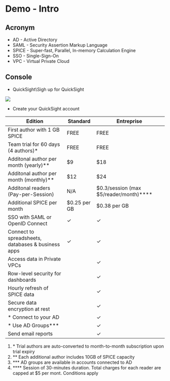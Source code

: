 # Demo - Intro

## Acronym
* AD - Active Directory
* SAML - Security Assertion Markup Language
* SPICE - Super-fast, Parallel, In-memory Calculation Engine
* SSO - Single-Sign-On
* VPC - Virtual Private Cloud


## Console
* QuickSight\Sigh up for QuickSight

[<img src="https://i.imgur.com/sL3MN3M.png">](https://i.imgur.com/sL3MN3M.png)

* Create your QuickSight account

| Edition                                            | Standard     | Entreprise                                 |
| -------------------------------------------------- | ------------ | ------------------------------------------ |
| First author with 1 GB SPICE                       | FREE         | FREE                                       |
| Team trial for 60 days (4 authors)\*               | FREE         | FREE                                       |
| Additonal author per month (yearly)\*\*            | $9           | $18                                        |
| Additonal author per month (monthly)\*\*           | $12          | $24                                        |
| Additonal readers (Pay-per-Session)                | N/A          | $0.3/session (max $5/reader/month)\*\*\*\* |
| Additional SPICE per month                         | $0.25 per GB | $0.38 per GB                               |
| SSO with SAML or OpenID Connect                    | ✓            | ✓                                          |
| Connect to spreadsheets, databases & business apps | ✓            | ✓                                          |
| Access data in Private VPCs                        |              | ✓                                          |
| Row-level security for dashboards                  |              | ✓                                          |
| Hourly refresh of SPICE data                       |              | ✓                                          |
| Secure data encryption at rest                     |              | ✓                                          |
| \* Connect to your AD                              |              | ✓                                          |
| \* Use AD Groups\*\*\*                             |              | ✓                                          |
| Send email reports                                 |              | ✓                                          |

1) \* Trial authors are auto-converted to month-to-month subscription upon trial expiry
2) ** Each additional author includes 10GB of SPICE capacity
3) *** AD groups are available in accounts connected to AD
4) **** Session of 30-minutes duration. Total charges for each reader are capped at $5 per mont. Conditions apply

